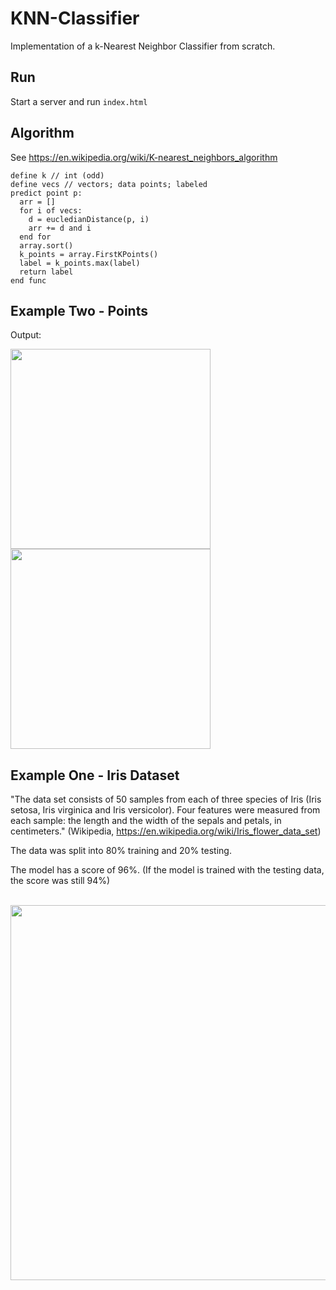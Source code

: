 # KNN-Classifier

Implementation of a k-Nearest Neighbor Classifier from scratch.

## Run
Start a server and run `index.html`

## Algorithm

See https://en.wikipedia.org/wiki/K-nearest_neighbors_algorithm 

```
define k // int (odd)
define vecs // vectors; data points; labeled
predict point p:
  arr = []
  for i of vecs:
    d = eucledianDistance(p, i)
    arr += d and i
  end for
  array.sort()
  k_points = array.FirstKPoints()
  label = k_points.max(label)
  return label
end func   
```

## Example Two - Points

Output: <br>

<img src="https://github.com/moritzmitterdorfer/KNN-Classifier/blob/master/imgs/img_1.png" width="320">
<img src="https://github.com/moritzmitterdorfer/KNN-Classifier/blob/master/imgs/img_2.png" width="320">

## Example One - Iris Dataset

"The data set consists of 50 samples from each of three species of Iris (Iris setosa, Iris virginica and Iris versicolor). Four features were measured from each sample: the length and the width of the sepals and petals, in centimeters." (Wikipedia, https://en.wikipedia.org/wiki/Iris_flower_data_set)

The data was split into 80% training and 20% testing.

The model has a score of 96%. (If the model is trained with the testing data, the score was still 94%)

<br>

<img src="https://github.com/moritzmitterdorfer/KNN-Classifier/blob/master/imgs/img_3.png" width="600">
